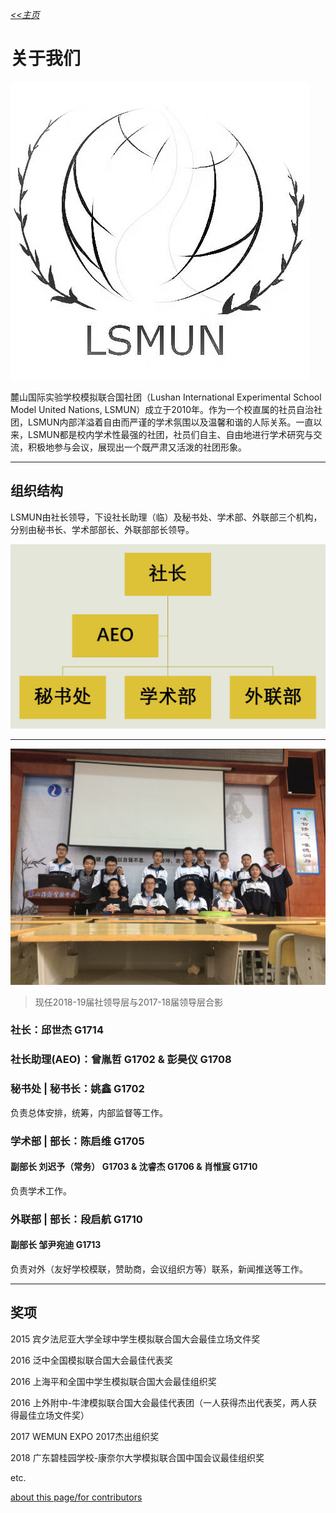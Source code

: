 *[<<主页](https://www.lsmun.club/)*

# 关于我们

![LSMUN.jpg](LSMUN社徽.jpg)

麓山国际实验学校模拟联合国社团（Lushan International Experimental School Model United Nations, LSMUN）成立于2010年。作为一个校直属的社员自治社团，LSMUN内部洋溢着自由而严谨的学术氛围以及温馨和谐的人际关系。一直以来，LSMUN都是校内学术性最强的社团，社员们自主、自由地进行学术研究与交流，积极地参与会议，展现出一个既严肃又活泼的社团形象。

***

## 组织结构

LSMUN由社长领导，下设社长助理（临）及秘书处、学术部、外联部三个机构，分别由秘书长、学术部部长、外联部部长领导。

![LSMUN组织结构图](LSMUN组织结构图.JPG)

***

![LSMUN2017-18社领导层合影](LSMUN2017-18社领导层合影.jpg)

> 现任2018-19届社领导层与2017-18届领导层合影

### 社长：邱世杰 G1714

### 社长助理(AEO)：曾胤哲 G1702 & 彭昊仪 G1708

### 秘书处 | 秘书长：姚鑫 G1702

负责总体安排，统筹，内部监督等工作。

### 学术部 | 部长：陈启维 G1705

#### 副部长 刘迟予（常务） G1703 & 沈睿杰 G1706 & 肖惟宸 G1710

负责学术工作。

### 外联部 | 部长：段启航 G1710

#### 副部长 邹尹宛迪 G1713

负责对外（友好学校模联，赞助商，会议组织方等）联系，新闻推送等工作。

---

## 奖项

2015 宾夕法尼亚大学全球中学生模拟联合国大会最佳立场文件奖

2016 泛中全国模拟联合国大会最佳代表奖

2016 上海平和全国中学生模拟联合国大会最佳组织奖

2016 上外附中-牛津模拟联合国大会最佳代表团（一人获得杰出代表奖，两人获得最佳立场文件奖）

2017 WEMUN EXPO 2017杰出组织奖

2018 广东碧桂园学校-康奈尔大学模拟联合国中国会议最佳组织奖

etc.



[about this page/for contributors](https://www.lsmun.club/README.md)
